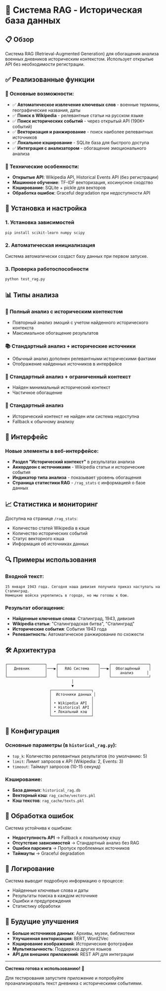 # 🔬 Система RAG - Историческая база данных

## 📋 Обзор

Система RAG (Retrieval-Augmented Generation) для обогащения анализа военных дневников историческим контекстом. Использует открытые API без необходимости регистрации.

## ✅ Реализованные функции

### 🎯 **Основные возможности:**
- ✅ **Автоматическое извлечение ключевых слов** - военные термины, географические названия, даты
- ✅ **Поиск в Wikipedia** - релевантные статьи на русском языке
- ✅ **Поиск исторических событий** - через открытый API (190K+ событий)
- ✅ **Векторизация и ранжирование** - поиск наиболее релевантных источников
- ✅ **Локальное кэширование** - SQLite база для быстрого доступа
- ✅ **Интеграция с анализатором** - обогащение эмоционального анализа

### 🔧 **Технические особенности:**
- **Открытые API**: Wikipedia API, Historical Events API (без регистрации)
- **Машинное обучение**: TF-IDF векторизация, косинусное сходство
- **Кэширование**: SQLite + pickle для векторов
- **Обработка ошибок**: Graceful degradation при недоступности API

## 🚀 Установка и настройка

### 1. Установка зависимостей
```bash
pip install scikit-learn numpy scipy
```

### 2. Автоматическая инициализация
Система автоматически создаст базу данных при первом запуске.

### 3. Проверка работоспособности
```bash
python test_rag.py
```

## 📊 Типы анализа

### 🔬 **Полный анализ с историческим контекстом**
- Повторный анализ эмоций с учетом найденного исторического контекста
- Максимальное обогащение результатов

### 📚 **Стандартный анализ + исторические источники**
- Обычный анализ дополнен релевантными историческими фактами
- Отображение найденных источников в интерфейсе

### 📖 **Стандартный анализ + ограниченный контекст**
- Найден минимальный исторический контекст
- Частичное обогащение

### 📝 **Стандартный анализ**
- Исторический контекст не найден или система недоступна
- Fallback к обычному анализу

## 🎨 Интерфейс

### Новые элементы в веб-интерфейсе:
- **Раздел "Исторический контекст"** в результатах анализа
- **Аккордеон с источниками** - Wikipedia статьи и исторические события
- **Индикатор типа анализа** - показывает уровень обогащения
- **Страница статистики RAG** - `/rag_stats` с информацией о базе данных

## 📈 Статистика и мониторинг

Доступна на странице `/rag_stats`:
- Количество статей Wikipedia в кэше
- Количество исторических событий
- Статус векторного кэша
- Информация об источниках данных

## 🔍 Примеры использования

### Входной текст:
```
15 января 1943 года. Сегодня наша дивизия получила приказ наступать на Сталинград. 
Немецкие войска укрепились в городе, но мы готовы к бою.
```

### Результат обогащения:
- **Найденные ключевые слова**: Сталинград, 1943, дивизия
- **Wikipedia статьи**: "Сталинградская битва", "Сталинград"
- **Исторические события**: События 1943 года
- **Релевантность**: Автоматическое ранжирование по схожести

## 🛠️ Архитектура

```
┌─────────────────┐    ┌──────────────────┐    ┌─────────────────┐
│   Дневник       │───▶│   RAG Система    │───▶│  Обогащённый    │
│                 │    │                  │    │    анализ      │
└─────────────────┘    └──────────────────┘    └─────────────────┘
                              │
                              ▼
                    ┌──────────────────┐
                    │  Источники данных │
                    │                  │
                    │ • Wikipedia API  │
                    │ • Historical API │
                    │ • Локальный кэш  │
                    └──────────────────┘
```

## 🔧 Конфигурация

### Основные параметры (в `historical_rag.py`):
- `top_k`: Количество релевантных результатов (по умолчанию: 5)
- `limit`: Лимит запросов к API (Wikipedia: 2, Events: 3)
- `timeout`: Таймаут запросов (10-15 секунд)

### Кэширование:
- **База данных**: `historical_rag.db`
- **Векторный кэш**: `rag_cache/vectors.pkl`
- **Кэш текстов**: `rag_cache/texts.pkl`

## 🚨 Обработка ошибок

Система устойчива к ошибкам:
- **Недоступность API** → Fallback к локальному кэшу
- **Отсутствие зависимостей** → Стандартный анализ без RAG
- **Ошибки парсинга** → Пропуск проблемных источников
- **Таймауты** → Graceful degradation

## 📝 Логирование

Система выводит подробную информацию о процессе:
- Найденные ключевые слова и даты
- Результаты поиска в каждом источнике
- Ошибки и предупреждения
- Статистику обработки

## 🔮 Будущие улучшения

- **Больше источников данных**: Архивы, музеи, библиотеки
- **Улучшенная векторизация**: BERT, Word2Vec
- **Кэширование изображений**: Исторические фотографии
- **Мультиязычность**: Поддержка других языков
- **API для внешних приложений**: REST API для интеграции

---

**Система готова к использованию!** 🎉

Для тестирования запустите приложение и попробуйте проанализировать текст дневника с историческими событиями. 